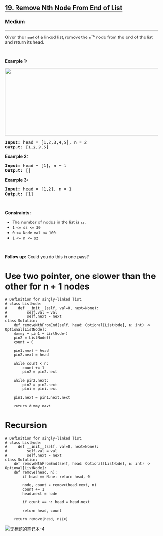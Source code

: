 <h2><a href="https://leetcode.com/problems/remove-nth-node-from-end-of-list/">19. Remove Nth Node From End of List</a></h2><h3>Medium</h3><hr><div><p>Given the <code>head</code> of a linked list, remove the <code>n<sup>th</sup></code> node from the end of the list and return its head.</p>

<p>&nbsp;</p>
<p><strong>Example 1:</strong></p>
<img alt="" src="https://assets.leetcode.com/uploads/2020/10/03/remove_ex1.jpg" style="width: 542px; height: 222px;">
<pre><strong>Input:</strong> head = [1,2,3,4,5], n = 2
<strong>Output:</strong> [1,2,3,5]
</pre>

<p><strong>Example 2:</strong></p>

<pre><strong>Input:</strong> head = [1], n = 1
<strong>Output:</strong> []
</pre>

<p><strong>Example 3:</strong></p>

<pre><strong>Input:</strong> head = [1,2], n = 1
<strong>Output:</strong> [1]
</pre>

<p>&nbsp;</p>
<p><strong>Constraints:</strong></p>

<ul>
	<li>The number of nodes in the list is <code>sz</code>.</li>
	<li><code>1 &lt;= sz &lt;= 30</code></li>
	<li><code>0 &lt;= Node.val &lt;= 100</code></li>
	<li><code>1 &lt;= n &lt;= sz</code></li>
</ul>

<p>&nbsp;</p>
<p><strong>Follow up:</strong> Could you do this in one pass?</p>
</div>

# Use two pointer, one slower than the other for n + 1 nodes
	# Definition for singly-linked list.
	# class ListNode:
	#     def __init__(self, val=0, next=None):
	#         self.val = val
	#         self.next = next
	class Solution:
	    def removeNthFromEnd(self, head: Optional[ListNode], n: int) -> Optional[ListNode]:
		dummy = pin1 = ListNode()
		pin2 = ListNode()
		count = 0

		pin1.next = head
		pin2.next = head

		while count < n: 
		    count += 1
		    pin2 = pin2.next

		while pin2.next:
		    pin2 = pin2.next
		    pin1 = pin1.next

		pin1.next = pin1.next.next

		return dummy.next
		

# Recursion
	# Definition for singly-linked list.
	# class ListNode:
	#     def __init__(self, val=0, next=None):
	#         self.val = val
	#         self.next = next
	class Solution:
	    def removeNthFromEnd(self, head: Optional[ListNode], n: int) -> Optional[ListNode]:
		def remove(head, n):
		    if head == None: return head, 0

		    node, count = remove(head.next, n)
		    count += 1
		    head.next = node

		    if count == n: head = head.next

		    return head, count

		return remove(head, n)[0]
  ![无标题的笔记本-4](https://user-images.githubusercontent.com/48045950/163341698-8fe3d562-4083-41f4-b493-4a83f5dbe0c2.jpg) 

